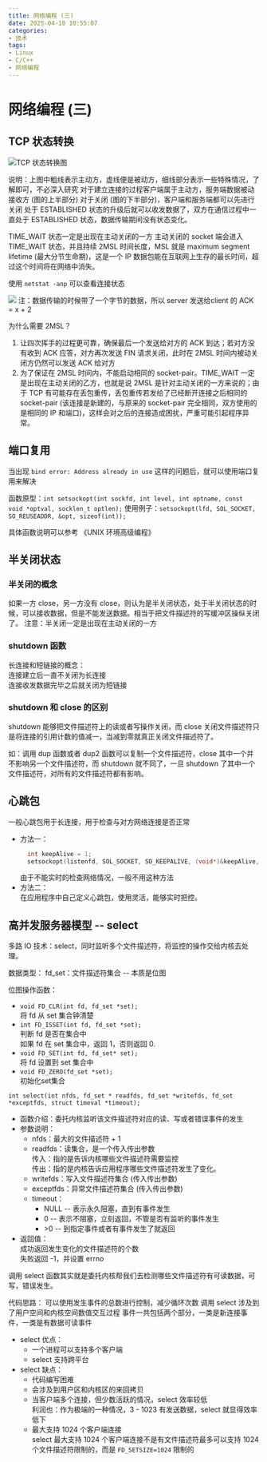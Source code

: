 ```yaml
---
title: 网络编程 (三)
date: 2025-04-10 10:55:07
categories:
- 技术
tags:
- Linux
- C/C++
- 网络编程
---
```


# 网络编程 (三)

## TCP 状态转换

![TCP 状态转换图](image1.png)

说明：上图中粗线表示主动方，虚线便是被动方，细线部分表示一些特殊情况，了解即可，不必深入研究
对于建立连接的过程客户端属于主动方，服务端数据被动接收方 (图的上半部分)
对于关闭 (图的下半部分)，客户端和服务端都可以先进行关闭
处于 ESTABLISHED 状态的升级后就可以收发数据了，双方在通信过程中一直处于 ESTABLISHED 状态，数据传输期间没有状态变化。

TIME_WAIT 状态一定是出现在主动关闭的一方
主动关闭的 socket 端会进入 TIME_WAIT 状态，并且持续 2MSL 时间长度，MSL 就是 maximum segment lifetime (最大分节生命期)，这是一个 IP 数据包能在互联网上生存的最长时间，超过这个时间将在网络中消失。

使用 `netstat -anp` 可以查看连接状态

![](image2.png)
注：数据传输的时候带了一个字节的数据，所以 server 发送给client 的 ACK = x + 2

为什么需要 2MSL？

1. 让四次挥手的过程更可靠，确保最后一个发送给对方的 ACK 到达；若对方没有收到 ACK 应答，对方再次发送 FIN 请求关闭，此时在 2MSL 时间内被动关闭方仍然可以发送 ACK 给对方
2. 为了保证在 2MSL 时间内，不能启动相同的 socket-pair。TIME_WAIT 一定是出现在主动关闭的乙方，也就是说 2MSL 是针对主动关闭的一方来说的；由于 TCP 有可能存在丢包重传，丢包重传若发给了已经断开连接之后相同的 socket-pair (该连接是新建的，与原来的 socket-pair 完全相同，双方使用的是相同的 IP 和端口)，这样会对之后的连接造成困扰，严重可能引起程序异常。

## 端口复用

当出现 `bind error: Address already in use` 这样的问题后，就可以使用端口复用来解决

函数原型：`int setsockopt(int sockfd, int level, int optname, const void *optval, socklen_t optlen);`
使用例子：`setsockopt(lfd, SOL_SOCKET, SO_REUSEADDR, &opt, sizeof(int));`

具体函数说明可以参考 《UNIX 环境高级编程》

## 半关闭状态

### 半关闭的概念

如果一方 close，另一方没有 close，则认为是半关闭状态，处于半关闭状态的时候，可以接收数据，但是不能发送数据。相当于把文件描述符的写缓冲区操纵关闭了。
注意：半关闭一定是出现在主动关闭的一方

### shutdown 函数

长连接和短链接的概念：<br> 连接建立后一直不关闭为长连接 <br> 连接收发数据完毕之后就关闭为短链接

### shutdown 和 close 的区别

shutdown 能够把文件描述符上的读或者写操作关闭，而 close 关闭文件描述符只是将连接的引用计数的值减一，当减到零就真正关闭文件描述符了。

如：调用 dup 函数或者 dup2 函数可以复制一个文件描述符，close 其中一个并不影响另一个文件描述符，而 shutdown 就不同了，一旦 shutdown 了其中一个文件描述符，对所有的文件描述符都有影响。

## 心跳包

一般心跳包用于长连接，用于检查与对方网络连接是否正常

- 方法一：
  ```c
    int keepAlive = 1;
    setsockopt(listenfd, SOL_SOCKET, SO_KEEPALIVE, (void*)&keepAlive, sizeof(keepAlive));
  ```
  由于不能实时的检查网络情况，一般不用这种方法
- 方法二： <br> 在应用程序中自己定义心跳包，使用灵活，能够实时把控。

## 高并发服务器模型 -- select

多路 IO 技术：select，同时监听多个文件描述符，将监控的操作交给内核去处理。

数据类型：
fd_set：文件描述符集合 -- 本质是位图

位图操作函数：
- `void FD_CLR(int fd, fd_set *set);` <br> 将 fd 从  set 集合钟清楚
- `int FD_ISSET(int fd, fd_set *set);` <br> 判断 fd 是否在集合中 <br> 如果 fd 在 set 集合中，返回 1，否则返回 0.
- `void FD_SET(int fd, fd_set* set);` <br> 将 fd 设置到 set 集合中
- `void FD_ZERO(fd_set *set);` <br> 初始化set集合
 
`int select(int nfds, fd_set * readfds, fd_set *writefds, fd_set *exceptfds, struct timeval *timeout);`
- 函数介绍：委托内核监听该文件描述符对应的读、写或者错误事件的发生
- 参数说明：
  - nfds：最大的文件描述符 + 1
  - readfds：读集合，是一个传入传出参数 <br> 传入：指的是告诉内核哪些文件描述符需要监控 <br> 传出：指的是内核告诉应用程序哪些文件描述符发生了变化。
  - writefds：写入文件描述符集合 (传入传出参数)
  - exceptfds：异常文件描述符集合 (传入传出参数)
  - timeout：
    - NULL -- 表示永久阻塞，直到有事件发生
    - 0 -- 表示不阻塞，立刻返回，不管是否有监听的事件发生
    - \>0 -- 到指定事件或者有事件发生了就返回
- 返回值：<br> 成功返回发生变化的文件描述符的个数 <br> 失败返回 -1，并设置 errno

调用 select 函数其实就是委托内核帮我们去检测哪些文件描述符有可读数据，可写，错误发生。

代码思路：
可以使用发生事件的总数进行控制，减少循环次数
调用 select 涉及到了用户空间和内核空间数值交互过程
事件一共包括两个部分，一类是新连接事件，一类是有数据可读事件

- select 优点：
  - 一个进程可以支持多个客户端
  - select 支持跨平台
- select 缺点：
  - 代码编写困难
  - 会涉及到用户区和内核区的来回拷贝
  - 当客户端多个连接，但少数活跃的情况，select 效率较低 <br> 利润也：作为极端的一种情况，3 - 1023 有发送数据，select 就显得效率低下
  - 最大支持 1024 个客户端连接 <br> select 最大支持 1024 个客户端连接不是有文件描述符最多可以支持 1024 个文件描述符限制的，而是 `FD_SETSIZE=1024` 限制的